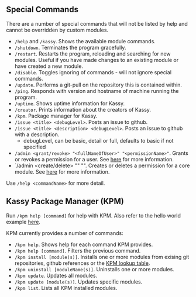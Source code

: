 ## Special Commands
There are a number of special commands that will not be listed by help and cannot be overridden by custom modules.
- `/help` and `/kassy`. Shows the available module commands.
- `/shutdown`. Terminates the program gracefully.
- `/restart`. Restarts the program, reloading and searching for new modules. Useful if you have made changes to an existing module or have created a new module.
- `/disable`. Toggles ignoring of commands - will not ignore special commands.
- `/update`. Performs a git-pull on the repository this is contained within.
- `/ping`. Responds with version and hostname of machine running the program.
- `/uptime`. Shows uptime information for Kassy.
- `/creator`. Prints information about the creators of Kassy.
- `/kpm`. Package manager for Kassy.
- `/issue <title> <debugLevel>`. Posts an issue to github.
- `/issue <title> <description> <debugLevel>`. Posts an issue to github with a description.
    * debugLevel, can be basic, detail or full, defaults to basic if not specified
- `/admin <grant/revoke> "<fullNameOfUser>" "<permissionName>"`. Grants or revokes a permission for a user. See [here](AdminControls.md) for more information.
- `/admin <create/delete> "<coreModuleName>" "<permissionName>". Creates or deletes a permission for a core module. See [here](AdminControls.md) for more information.

Use `/help <commandName>` for more detail.

## Kassy Package Manager (KPM)
Run `/kpm help [command]` for help with KPM. Also refer to the hello world example [here](https://github.com/mrkno/HelloKassy).

KPM currently provides a number of commands:
- `/kpm help`. Shows help for each command KPM provides.
- `/kpm help [command]`. Filters the previous command.
- `/kpm install [module(s)]`. Installs one or more modules from exising git repositories, github references or the [KPM lookup table](https://github.com/mrkno/Kassy/wiki/KPM-Table).
- `/kpm uninstall [moduleName(s)]`. Uninstalls one or more modules.
- `/kpm update`. Updates all modules.
- `/kpm update [module(s)]`. Updates specific modules.
- `/kpm list`. Lists all KPM installed modules.